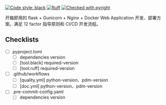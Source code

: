 [![Code style: black](https://img.shields.io/badge/code%20style-black-000000.svg)](https://github.com/psf/black)
[![Ruff](https://img.shields.io/endpoint?url=https://raw.githubusercontent.com/charliermarsh/ruff/main/assets/badge/v2.json)](https://github.com/charliermarsh/ruff)
[![Checked with pyright](https://microsoft.github.io/pyright/img/pyright_badge.svg)](https://microsoft.github.io/pyright/)

开箱即用的 flask + Gunicorn + Nginx + Docker Web Application 开发、部署方案。满足 12 factor 指导原则和 CI/CD 开发流程。


## Checklists

- [ ] pyproject.toml
  - [ ] dependencies version
  - [ ] [tool.black] required-version
  - [ ] [tool.ruff] required-version
- [ ] .github/workflows
  - [ ] [quality.yml] python-version、pdm-version
  - [ ] [doc.yml] python-version、pdm-version
- [ ] .pre-commit-config.yaml
  - [ ] dependencies version
